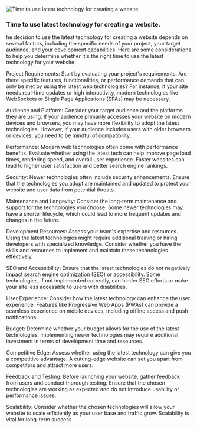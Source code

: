 ![Time to use latest technology for creating a website](/images/blog-image-8.jpg)

### Time to use latest technology for creating a website.
he decision to use the latest technology for creating a website depends on several factors, including the specific needs of your project, your target audience, and your development capabilities. Here are some considerations to help you determine whether it's the right time to use the latest technology for your website:

Project Requirements: 
Start by evaluating your project's requirements. Are there specific features, functionalities, or performance demands that can only be met by using the latest web technologies? For instance, if your site needs real-time updates or high interactivity, modern technologies like WebSockets or Single Page Applications (SPAs) may be necessary.

Audience and Platform: 
Consider your target audience and the platforms they are using. If your audience primarily accesses your website on modern devices and browsers, you may have more flexibility to adopt the latest technologies. However, if your audience includes users with older browsers or devices, you need to be mindful of compatibility.

Performance: 
Modern web technologies often come with performance benefits. Evaluate whether using the latest tech can help improve page load times, rendering speed, and overall user experience. Faster websites can lead to higher user satisfaction and better search engine rankings.

Security: 
Newer technologies often include security enhancements. Ensure that the technologies you adopt are maintained and updated to protect your website and user data from potential threats.

Maintenance and Longevity: 
Consider the long-term maintenance and support for the technologies you choose. Some newer technologies may have a shorter lifecycle, which could lead to more frequent updates and changes in the future.

Development Resources: 
Assess your team's expertise and resources. Using the latest technologies might require additional training or hiring developers with specialized knowledge. Consider whether you have the skills and resources to implement and maintain these technologies effectively.

SEO and Accessibility: 
Ensure that the latest technologies do not negatively impact search engine optimization (SEO) or accessibility. Some technologies, if not implemented correctly, can hinder SEO efforts or make your site less accessible to users with disabilities.

User Experience: 
Consider how the latest technology can enhance the user experience. Features like Progressive Web Apps (PWAs) can provide a seamless experience on mobile devices, including offline access and push notifications.

Budget: 
Determine whether your budget allows for the use of the latest technologies. Implementing newer technologies may require additional investment in terms of development time and resources.

Competitive Edge: 
Assess whether using the latest technology can give you a competitive advantage. A cutting-edge website can set you apart from competitors and attract more users.

Feedback and Testing: 
Before launching your website, gather feedback from users and conduct thorough testing. Ensure that the chosen technologies are working as expected and do not introduce usability or performance issues.

Scalability: 
Consider whether the chosen technologies will allow your website to scale efficiently as your user base and traffic grow. Scalability is vital for long-term success